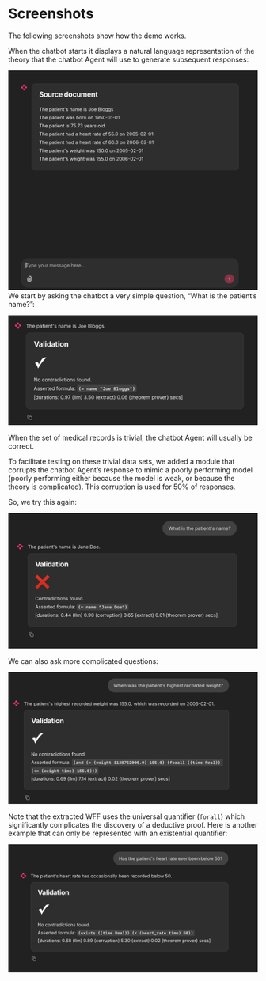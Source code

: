 # Screenshots
The following screenshots show how the demo works.

When the chatbot starts it displays a natural language representation of the theory that the chatbot Agent will use to generate subsequent responses:

![screenshot 1](assets/screenshot-1.png)
We start by asking the chatbot a very simple question, “What is the patient’s name?”:

![screenshot 2](assets/screenshot-2.png)

When the set of medical records is trivial, the chatbot Agent will usually be correct.

To facilitate testing on these trivial data sets, we added a module that corrupts the chatbot Agent’s response to mimic a poorly performing model (poorly performing either because the model is weak, or because the theory is complicated). This corruption is used for 50% of responses.

So, we try this again:

![screenshot 3](assets/screenshot-3.png)
 
We can also ask more complicated questions:

![screenshot 4](assets/screenshot-4.png)

Note that the extracted WFF uses the universal quantifier (`forall`) which significantly complicates the discovery of a deductive proof. Here is another example that can only be represented with an existential quantifier:

![screenshot 5](assets/screenshot-5.png)
